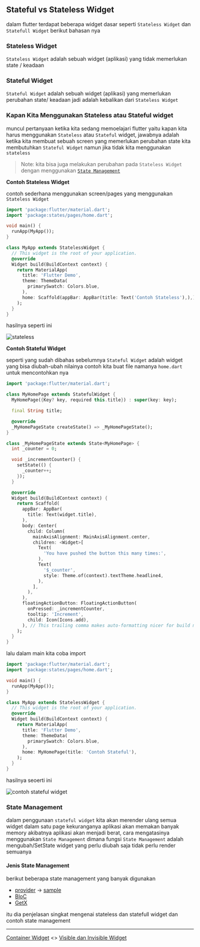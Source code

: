 ## Stateful vs Stateless Widget

dalam flutter terdapat beberapa widget dasar seperti `Stateless Widget` dan `Statefull Widget` berikut bahasan nya 


### Stateless Widget

`Stateless Widget` adalah sebuah widget (aplikasi) yang tidak memerlukan state / keadaan 

### Stateful Widget

`Stateful Widget` adalah sebuah widget (aplikasi) yang memerlukan perubahan state/ keadaan
jadi adalah kebalikan dari `Stateless Widget`

### Kapan Kita Menggunakan Stateless atau Stateful widget

muncul pertanyaan ketika kita sedang memoelajari flutter yaitu kapan kita harus menggunakan 
`Stateless` atau `Stateful` widget, jawabnya adalah ketika kita membuat sebuah screen yang memerlukan perubahan state kita membutuhkan `Stateful Widget` namun jika tidak kita menggunakan `stateless`

> Note: kita bisa juga melakukan perubahan pada `Stateless Widget` dengan menggunakan
> [`State Management`](https://flutter.dev/docs/development/data-and-backend/state-mgmt/simple)

**Contoh Stateless Widget**

contoh sederhana menggunakan screen/pages yang menggunakan `Stateless Widget` 

```dart
import 'package:flutter/material.dart';
import 'package:states/pages/home.dart';

void main() {
  runApp(MyApp());
}

class MyApp extends StatelessWidget {
  // This widget is the root of your application.
  @override
  Widget build(BuildContext context) {
    return MaterialApp(
      title: 'Flutter Demo',
      theme: ThemeData(
        primarySwatch: Colors.blue,
      ),
      home: Scaffold(appBar: AppBar(title: Text('Contoh Stateless'),),),
    );
  }
}
```

hasilnya seperti ini

![stateless](docs/stl.png)


**Contoh Stateful Widget**

seperti yang sudah dibahas sebelumnya `Stateful Widget` adalah widget yang bisa diubah-ubah nilainya contoh kita buat file namanya `home.dart` untuk mencontohkan nya

```dart
import 'package:flutter/material.dart';

class MyHomePage extends StatefulWidget {
  MyHomePage({Key? key, required this.title}) : super(key: key);

  final String title;

  @override
  _MyHomePageState createState() => _MyHomePageState();
}

class _MyHomePageState extends State<MyHomePage> {
  int _counter = 0;

  void _incrementCounter() {
    setState(() {
      _counter++;
    });
  }

  @override
  Widget build(BuildContext context) {
    return Scaffold(
      appBar: AppBar(
        title: Text(widget.title),
      ),
      body: Center(
        child: Column(
          mainAxisAlignment: MainAxisAlignment.center,
          children: <Widget>[
            Text(
              'You have pushed the button this many times:',
            ),
            Text(
              '$_counter',
              style: Theme.of(context).textTheme.headline4,
            ),
          ],
        ),
      ),
      floatingActionButton: FloatingActionButton(
        onPressed: _incrementCounter,
        tooltip: 'Increment',
        child: Icon(Icons.add),
      ), // This trailing comma makes auto-formatting nicer for build methods.
    );
  }
}
```

lalu dalam main kita coba import

```dart
import 'package:flutter/material.dart';
import 'package:states/pages/home.dart';

void main() {
  runApp(MyApp());
}

class MyApp extends StatelessWidget {
  // This widget is the root of your application.
  @override
  Widget build(BuildContext context) {
    return MaterialApp(
      title: 'Flutter Demo',
      theme: ThemeData(
        primarySwatch: Colors.blue,
      ),
      home: MyHomePage(title: 'Contoh Stateful'),
    );
  }
}
```

hasilnya seoerti ini


![contoh stateful widget](docs/stf.png)

### State Management

dalam penggunaan `stateful widget` kita akan merender ulang semua widget dalam satu page
kekuranganya aplikasi akan memakan banyak memory akibatnya aplikasi akan menjadi berat, cara mengatasinya menggunakan `State Management` dimana fungsi `State Management` adalah mengubah/SetState widget yang perlu diubah saja tidak perlu render semuanya

#### Jenis State Management

berikut beberapa state management yang banyak digunakan

* [provider](https://pub.dev/packages/provider) -> [sample](https://flutter.dev/docs/development/data-and-backend/state-mgmt/simple)
* [BloC](https://pub.dev/packages/flutter_bloc)
* [GetX](https://pub.dev/packages/get)

itu dia penjelasan singkat mengenai stateless dan statefull widget dan contoh state management

---

[Container Widget](../containers/README.md) <> [Visible dan Invisible Widget](../visible_invisible_widget/README.md)
